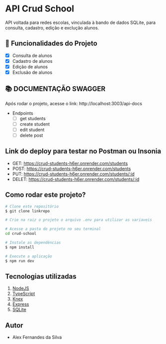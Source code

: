 # API Crud School

API voltada para redes escolas, vinculada à bando de dados SQLite, para consulta, cadastro, edição e exclução alunos.

## 🔧 Funcionalidades do Projeto
- [x] Consulta de alunos
- [x] Cadastro de alunos
- [x] Edição de alunos
- [x] Exclusão de alunos

## 📚 DOCUMENTAÇÃO SWAGGER
Após rodar o projeto, acesse o link: http://localhost:3003/api-docs

- Endpoints
    - [ ]  get students
    - [ ]  create student    
    - [ ]  edit student
    - [ ]  delete post

## Link do deploy para testar no Postman ou Insonia
- GET: https://crud-students-h6er.onrender.com/students
- POST: https://crud-students-h6er.onrender.com/students
- PUT: https://crud-students-h6er.onrender.com/students/:id
- DELET: https://crud-students-h6er.onrender.com/students/:id

## Como rodar este projeto?
```bash
# Clone este repositório
$ git clone linkrepo

# Crie na raiz o projeto o arquivo .env para utilizar as variaveis

# Acesse a pasta do projeto no seu terminal
cd crud-school

# Instale as dependências
$ npm install

# Execute a aplicação
$ npm run dev
```

## Tecnologias utilizadas
1. [NodeJS](https://nodejs.org/)
2. [TypeScript](https://www.typescriptlang.org/)
3. [Knex](https://knexjs.org/)
4. [Express](https://expressjs.com/)
5. [SQLite](https://www.sqlite.org/index.html)

## Autor
 - Alex Fernandes da Silva
